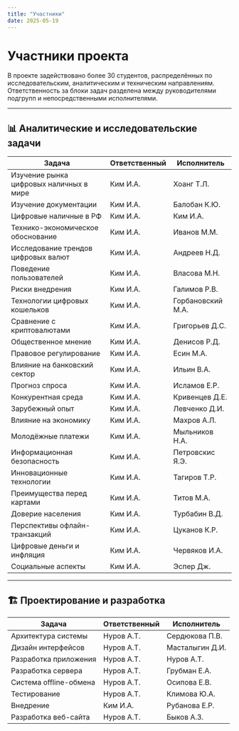 ```yaml
---
title: "Участники"
date: 2025-05-19
---
```


# Участники проекта

В проекте задействовано более 30 студентов, распределённых по исследовательским, аналитическим и техническим направлениям.  
Ответственность за блоки задач разделена между руководителями подгрупп и непосредственными исполнителями.

---

## 📊 Аналитические и исследовательские задачи

| Задача | Ответственный | Исполнитель |
|-------|-----------------------------|-----------------------------|
| Изучение рынка цифровых наличных в мире | Ким И.А. | Хоанг Т.Л. |
| Изучение документации | Ким И.А. | Балобан К.Ю. |
| Цифровые наличные в РФ | Ким И.А. | Ким И.А. |
| Технико-экономическое обоснование | Ким И.А. | Иванов М.М. |
| Исследование трендов цифровых валют | Ким И.А. | Андреев Н.Д. |
| Поведение пользователей | Ким И.А. | Власова М.Н. |
| Риски внедрения | Ким И.А. | Галимов Р.В. |
| Технологии цифровых кошельков | Ким И.А. | Горбановский М.А. |
| Сравнение с криптовалютами | Ким И.А. | Григорьев Д.С. |
| Общественное мнение | Ким И.А. | Денисов Р.Д. |
| Правовое регулирование | Ким И.А. | Есин М.А. |
| Влияние на банковский сектор | Ким И.А. | Ильин В.А. |
| Прогноз спроса | Ким И.А. | Исламов Е.Р. |
| Конкурентная среда | Ким И.А. | Кривенцев Д.Е. |
| Зарубежный опыт | Ким И.А. | Левченко Д.И. |
| Влияние на экономику | Ким И.А. | Махров А.Л. |
| Молодёжные платежи | Ким И.А. | Мыльников Н.А. |
| Информационная безопасность | Ким И.А. | Петровскис Я.Э. |
| Инновационные технологии | Ким И.А. | Тагиров Т.Р. |
| Преимущества перед картами | Ким И.А. | Титов М.А. |
| Доверие населения | Ким И.А. | Турбабин В.Д. |
| Перспективы офлайн-транзакций | Ким И.А. | Цуканов К.Р. |
| Цифровые деньги и инфляция | Ким И.А. | Червяков И.А. |
| Социальные аспекты | Ким И.А. | Эспер Дж. |

---

## 🏗️ Проектирование и разработка

| Задача | Ответственный | Исполнитель |
|--------|---------------------------|------------------------------|
| Архитектура системы | Нуров А.Т. | Сердюкова П.В. |
| Дизайн интерфейсов | Нуров А.Т. | Масталыгин Д.И. |
| Разработка приложения | Нуров А.Т. | Нуров А.Т. |
| Разработка сервера | Нуров А.Т. | Грубман Е.А. |
| Система offline-обмена | Нуров А.Т. | Осипова Е.В. |
| Тестирование | Нуров А.Т. | Климова Ю.А. |
| Внедрение | Ким И.А. | Рубанова Е.Р. |
| Разработка веб-сайта | Нуров А.Т. | Быков А.З. |


